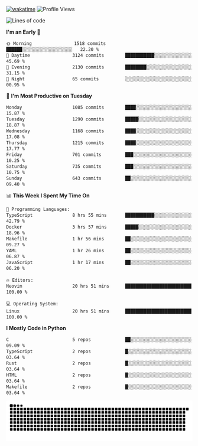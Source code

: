 [![wakatime](https://wakatime.com/badge/user/b920b284-3cde-4cd4-b72e-f7f22d050b16.svg)](https://wakatime.com/@b920b284-3cde-4cd4-b72e-f7f22d050b16)
![Profile Views](http://img.shields.io/badge/Profile%20Views-4586-blue)
<!--START_SECTION:waka-->
![Lines of code](https://img.shields.io/badge/From%20Hello%20World%20I%27ve%20Written-5.4%20million%20lines%20of%20code-blue)

**I'm an Early 🐤** 

```text
🌞 Morning                1518 commits        ██████░░░░░░░░░░░░░░░░░░░   22.20 % 
🌆 Daytime                3124 commits        ███████████░░░░░░░░░░░░░░   45.69 % 
🌃 Evening                2130 commits        ████████░░░░░░░░░░░░░░░░░   31.15 % 
🌙 Night                  65 commits          ░░░░░░░░░░░░░░░░░░░░░░░░░   00.95 % 
```
📅 **I'm Most Productive on Tuesday** 

```text
Monday                   1085 commits        ████░░░░░░░░░░░░░░░░░░░░░   15.87 % 
Tuesday                  1290 commits        █████░░░░░░░░░░░░░░░░░░░░   18.87 % 
Wednesday                1168 commits        ████░░░░░░░░░░░░░░░░░░░░░   17.08 % 
Thursday                 1215 commits        ████░░░░░░░░░░░░░░░░░░░░░   17.77 % 
Friday                   701 commits         ███░░░░░░░░░░░░░░░░░░░░░░   10.25 % 
Saturday                 735 commits         ███░░░░░░░░░░░░░░░░░░░░░░   10.75 % 
Sunday                   643 commits         ██░░░░░░░░░░░░░░░░░░░░░░░   09.40 % 
```


📊 **This Week I Spent My Time On** 

```text
💬 Programming Languages: 
TypeScript               8 hrs 55 mins       ███████████░░░░░░░░░░░░░░   42.79 % 
Docker                   3 hrs 57 mins       █████░░░░░░░░░░░░░░░░░░░░   18.96 % 
Makefile                 1 hr 56 mins        ██░░░░░░░░░░░░░░░░░░░░░░░   09.27 % 
YAML                     1 hr 26 mins        ██░░░░░░░░░░░░░░░░░░░░░░░   06.87 % 
JavaScript               1 hr 17 mins        ██░░░░░░░░░░░░░░░░░░░░░░░   06.20 % 

🔥 Editors: 
Neovim                   20 hrs 51 mins      █████████████████████████   100.00 % 

💻 Operating System: 
Linux                    20 hrs 51 mins      █████████████████████████   100.00 % 
```

**I Mostly Code in Python** 

```text
C                        5 repos             ██░░░░░░░░░░░░░░░░░░░░░░░   09.09 % 
TypeScript               2 repos             █░░░░░░░░░░░░░░░░░░░░░░░░   03.64 % 
Rust                     2 repos             █░░░░░░░░░░░░░░░░░░░░░░░░   03.64 % 
HTML                     2 repos             █░░░░░░░░░░░░░░░░░░░░░░░░   03.64 % 
Makefile                 2 repos             █░░░░░░░░░░░░░░░░░░░░░░░░   03.64 % 
```




<!--END_SECTION:waka-->
![Snake animation](https://raw.githubusercontent.com/timmypidashev/timmypidashev/main/commits.svg)

